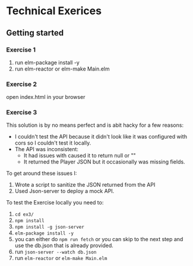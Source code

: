# Technical Exerices

## Getting started

### Exercise 1
1. run elm-package install -y
2. run elm-reactor or elm-make Main.elm

### Exercise 2
open index.html in your browser

### Exercise 3
This solution is by no means perfect and is abit hacky for a few reasons:
* I couldn't test the API because it didn't look like it was configured with cors so I couldn't test it locally.
* The API was inconsistent:
  * It had issues with caused it to return null or ""
  * It returned the Player JSON but it occasionally was missing fields.
  
To get around these issues I:
1. Wrote a script to sanitize the JSON returned from the API
2. Used Json-server to deploy a mock API.

To test the Exercise locally you need to:
1. `cd ex3/`
2. `npm install` 
3. `npm install -g json-server`
4. `elm-package install -y`
4. you can either do `npm run fetch` or you can skip to the next step and use the db.json that is already provided.
5. run `json-server --watch db.json`
6. run `elm-reactor` or `elm-make Main.elm`
